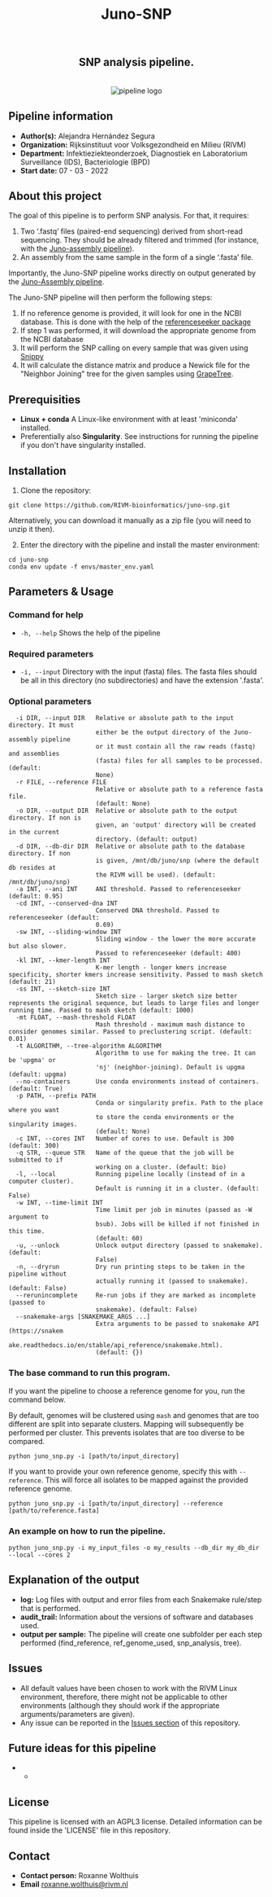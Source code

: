 <div align="center">
    <h1>Juno-SNP</h1>
    <br />
    <h2>SNP analysis pipeline.</h2>
    <br />
    <img src="https://via.placeholder.com/150" alt="pipeline logo">
</div>

## Pipeline information

* **Author(s):**            Alejandra Hernández Segura
* **Organization:**         Rijksinstituut voor Volksgezondheid en Milieu (RIVM)
* **Department:**           Infektieziekteonderzoek, Diagnostiek en Laboratorium Surveillance (IDS), Bacteriologie (BPD)
* **Start date:**           07 - 03 - 2022

## About this project

The goal of this pipeline is to perform SNP analysis. For that, it requires:

1. Two ‘.fastq’ files (paired-end sequencing) derived from short-read sequencing. They should be already filtered and trimmed (for instance, with the [Juno-assembly pipeline](https://github.com/RIVM-bioinformatics/juno-assembly)).
2. An assembly from the same sample in the form of a single ‘.fasta’ file.

Importantly, the Juno-SNP pipeline works directly on output generated by the [Juno-Assembly pipeline](https://github.com/RIVM-bioinformatics/juno-assembly).

The Juno-SNP pipeline will then perform the following steps:  

1. If no reference genome is provided, it will look for one in the NCBI database. This is done with the help of the [referenceseeker package](https://github.com/oschwengers/referenceseeker)
2. If step 1 was performed, it will download the appropriate genome from the NCBI database
3. It will perform the SNP calling on every sample that was given using [Snippy](https://github.com/tseemann/snippy)
4. It will calculate the distance matrix and produce a Newick file for the "Neighbor Joining" tree for the given samples using [GrapeTree](https://achtman-lab.github.io/GrapeTree/).

## Prerequisities

* **Linux + conda** A Linux-like environment with at least 'miniconda' installed. 
* Preferentially also **Singularity**. See instructions for running the pipeline if you don't have singularity installed.


## Installation

1. Clone the repository:

```
git clone https://github.com/RIVM-bioinformatics/juno-snp.git
```
Alternatively, you can download it manually as a zip file (you will need to unzip it then).

2. Enter the directory with the pipeline and install the master environment:

```
cd juno-snp
conda env update -f envs/master_env.yaml
```

## Parameters & Usage

### Command for help

* ```-h, --help``` Shows the help of the pipeline

### Required parameters

* ```-i, --input``` Directory with the input (fasta) files. The fasta files should be all in this directory (no subdirectories) and have the extension '.fasta'. 

### Optional parameters

```
  -i DIR, --input DIR   Relative or absolute path to the input directory. It must
                        either be the output directory of the Juno-assembly pipeline
                        or it must contain all the raw reads (fastq) and assemblies
                        (fasta) files for all samples to be processed. (default:
                        None)
  -r FILE, --reference FILE
                        Relative or absolute path to a reference fasta file.
                        (default: None)
  -o DIR, --output DIR  Relative or absolute path to the output directory. If non is
                        given, an 'output' directory will be created in the current
                        directory. (default: output)
  -d DIR, --db-dir DIR  Relative or absolute path to the database directory. If non
                        is given, /mnt/db/juno/snp (where the default db resides at
                        the RIVM will be used). (default: /mnt/db/juno/snp)
  -a INT, --ani INT     ANI threshold. Passed to referenceseeker (default: 0.95)
  -cd INT, --conserved-dna INT
                        Conserved DNA threshold. Passed to referenceseeker (default:
                        0.69)
  -sw INT, --sliding-window INT
                        Sliding window - the lower the more accurate but also slower.
                        Passed to referenceseeker (default: 400)
  -kl INT, --kmer-length INT
                        K-mer length - longer kmers increase specificity, shorter kmers increase sensitivity. Passed to mash sketch (default: 21)
  -ss INT, --sketch-size INT
                        Sketch size - larger sketch size better represents the original sequence, but leads to large files and longer running time. Passed to mash sketch (default: 1000)
  -mt FLOAT, --mash-threshold FLOAT
                        Mash threshold - maximum mash distance to consider genomes similar. Passed to preclustering script. (default: 0.01)
  -t ALGORITHM, --tree-algorithm ALGORITHM
                        Algorithm to use for making the tree. It can be 'upgma' or
                        'nj' (neighbor-joining). Default is upgma (default: upgma)
  --no-containers       Use conda environments instead of containers. (default: True)
  -p PATH, --prefix PATH
                        Conda or singularity prefix. Path to the place where you want
                        to store the conda environments or the singularity images.
                        (default: None)
  -c INT, --cores INT   Number of cores to use. Default is 300 (default: 300)
  -q STR, --queue STR   Name of the queue that the job will be submitted to if
                        working on a cluster. (default: bio)
  -l, --local           Running pipeline locally (instead of in a computer cluster).
                        Default is running it in a cluster. (default: False)
  -w INT, --time-limit INT
                        Time limit per job in minutes (passed as -W argument to
                        bsub). Jobs will be killed if not finished in this time.
                        (default: 60)
  -u, --unlock          Unlock output directory (passed to snakemake). (default:
                        False)
  -n, --dryrun          Dry run printing steps to be taken in the pipeline without
                        actually running it (passed to snakemake). (default: False)
  --rerunincomplete     Re-run jobs if they are marked as incomplete (passed to
                        snakemake). (default: False)
  --snakemake-args [SNAKEMAKE_ARGS ...]
                        Extra arguments to be passed to snakemake API (https://snakem
                        ake.readthedocs.io/en/stable/api_reference/snakemake.html).
                        (default: {})
```

### The base command to run this program. 

If you want the pipeline to choose a reference genome for you, run the command below.

By default, genomes will be clustered using `mash` and genomes that are too different are split into separate clusters.
Mapping will subsequently be performed per cluster. This prevents isolates that are too diverse to be compared.

```
python juno_snp.py -i [path/to/input_directory] 
```

If you want to provide your own reference genome, specify this with `--reference`.
This will force all isolates to be mapped against the provided reference genome.

```
python juno_snp.py -i [path/to/input_directory] --reference [path/to/reference.fasta]
```

### An example on how to run the pipeline.

```
python juno_snp.py -i my_input_files -o my_results --db_dir my_db_dir --local --cores 2
```

## Explanation of the output

* **log:** Log files with output and error files from each Snakemake rule/step that is performed. 
* **audit_trail:** Information about the versions of software and databases used.
* **output per sample:** The pipeline will create one subfolder per each step performed (find_reference, ref_genome_used, snp_analysis, tree).
        
## Issues  

* All default values have been chosen to work with the RIVM Linux environment, therefore, there might not be applicable to other environments (although they should work if the appropriate arguments/parameters are given).
* Any issue can be reported in the [Issues section](https://github.com/RIVM-bioinformatics/juno-snp/issues) of this repository.

## Future ideas for this pipeline

* -

## License
This pipeline is licensed with an AGPL3 license. Detailed information can be found inside the 'LICENSE' file in this repository.

## Contact
* **Contact person:**       Roxanne Wolthuis
* **Email**                 roxanne.wolthuis@rivm.nl
